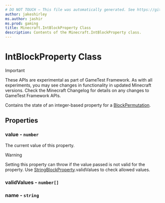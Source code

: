 ```yaml
---
# DO NOT TOUCH — This file was automatically generated. See https://github.com/Mojang/MinecraftScriptingApiDocsGenerator to modify descriptions, examples, etc.
author: jakeshirley
ms.author: jashir
ms.prod: gaming
title: Minecraft.IntBlockProperty Class
description: Contents of the Minecraft.IntBlockProperty class.
---
```

# IntBlockProperty Class
>[!IMPORTANT]
>These APIs are experimental as part of GameTest Framework. As with all experiments, you may see changes in functionality in updated Minecraft versions. Check the Minecraft Changelog for details on any changes to GameTest Framework APIs.

Contains the state of an integer-based property for a [BlockPermutation](BlockPermutation.md).

## Properties
### **value** - `number`
The current value of this property.

> [!WARNING]
> Setting this property can throw if the value passed is not valid for the property. Use [StringBlockProperty](StringBlockProperty.md).validValues to check allowed values.

### **validValues** - `number[]`



### **name** - `string`




